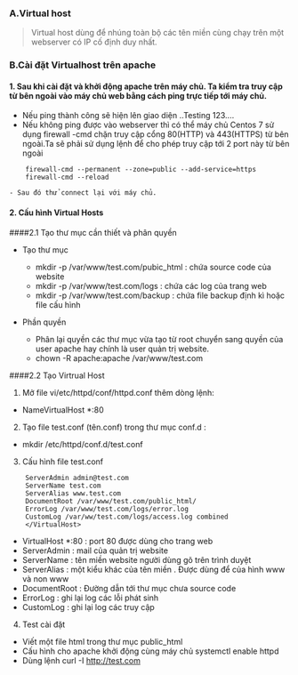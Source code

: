 ### A.Virtual host

> Virtual host dùng để nhúng toàn bộ các tên miền cùng chạy trên một webserver có IP cố định duy nhất.

### B.Cài đặt Virtualhost trên apache 

#### 1. Sau khi cài đặt và khởi động apache trên máy chủ. Ta kiểm tra truy cập từ bên ngoài vào máy chủ web bằng cách ping trực tiếp tới máy chủ.
- Nếu ping thành công sẽ hiện lên giao diện ..Testing 123....
- Nếu không ping được vào webserver thì có thể máy chủ Centos 7 sử dụng firewall -cmd chặn truy cập cổng 80(HTTP) và 443(HTTPS) từ bên ngoài.Ta sẽ phải sử dụng lệnh để cho phép truy cập tới 2 port này từ bên ngoài
``` 	firewall-cmd --premanent --zone=public --add-service=http
	firewall-cmd --permanent --zone=public --add-service=https
	firewall-cmd --reload 
```
	- Sau đó thử connect lại với máy chủ.
#### 2. Cấu hình Virtual Hosts 

####2.1 Tạo thư mục cần thiết và phân quyền

- Tạo thư mục 
	- mkdir -p /var/www/test.com/pubic_html : chứa source code của website
	- mkdir -p /var/www/test.com/logs : chứa các log của trang web
	- mkdir -p /var/www/test.com/backup : chứa file backup định kì hoặc file cấu hình
	
- Phần quyền
	- Phân lại quyền các thư mục vừa tạo từ root chuyển sang quyền của user apache hay chính là user quản trị website.
	- chown -R apache:apache /var/www/test.com 
	
####2.2 Tạo Virtrual Host 

1. Mở file vi/etc/httpd/conf/httpd.conf thêm dòng lệnh:
- NameVirtualHost *:80 
2. Tạo file test.conf (tên.conf) trong thư mục conf.d :
- mkdir /etc/httpd/conf.d/test.conf 
3. Cấu hình file test.conf
```	<VirtualHost *:80>
	ServerAdmin admin@test.com
	ServerName test.com
	ServerAlias www.test.com 
	DocumentRoot /var/www/test.com/public_html/	
	ErrorLog /var/www/test.com/logs/error.log 
	CustomLog /var/ww/test.com/logs/access.log combined 
	</VirtualHost>
```
- VirtualHost *:80 : port 80 được dùng cho trang web 
- ServerAdmin : mail của quản trị website 
- ServerName : tên miền website người dùng gõ trên trình duyệt
- ServerAlias : một kiểu khác của tên miền . Được dùng để của hình www và non www 
- DocumentRoot : Đường dẫn tới thư mục chưa source code 
- ErrorLog : ghi lại log các lỗi phát sinh 
- CustomLog : ghi lại log các truy cập 

4. Test cài đặt
- Viết một file html trong thư mục public_html
- Cấu hình cho apache khởi động cùng máy chủ systemctl enable httpd 
- Dùng lệnh curl -I http://test.com 


	
	
	




